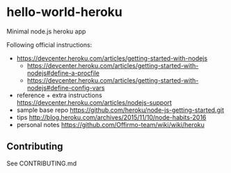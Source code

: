 # hello-world-heroku

Minimal node.js heroku app

Following official instructions:
* https://devcenter.heroku.com/articles/getting-started-with-nodejs
  * https://devcenter.heroku.com/articles/getting-started-with-nodejs#define-a-procfile
  * https://devcenter.heroku.com/articles/getting-started-with-nodejs#define-config-vars
* reference + extra instructions https://devcenter.heroku.com/articles/nodejs-support
* sample base repo https://github.com/heroku/node-js-getting-started.git
* tips http://blog.heroku.com/archives/2015/11/10/node-habits-2016
* personal notes https://github.com/Offirmo-team/wiki/wiki/heroku


## Contributing
See CONTRIBUTING.md
